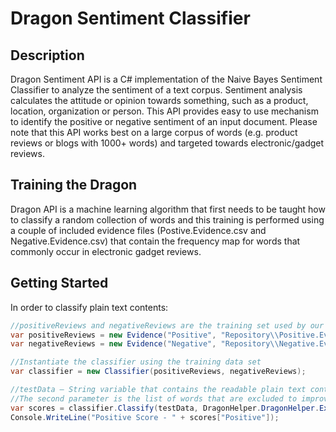 Dragon Sentiment Classifier
===========================

Description
----------------------

Dragon Sentiment API is a C# implementation of the Naive Bayes Sentiment Classifier to analyze the sentiment of a text corpus. Sentiment analysis calculates the attitude or opinion towards something, such as a product, location, organization or person.
This API provides easy to use mechanism to identify the positive or negative sentiment of an input document. Please note that this API works best on a large corpus of words (e.g. product reviews or blogs with 1000+ words) and targeted towards electronic/gadget reviews.


Training the Dragon
----------------------

Dragon API is a machine learning algorithm that first needs to be taught how to classify a random collection of words and this training is performed using a couple of included evidence files (Postive.Evidence.csv and Negative.Evidence.csv) that contain the frequency map for words that commonly occur in electronic gadget reviews.

Getting Started
----------------------

In order to classify plain text contents:

```c#
//positiveReviews and negativeReviews are the training set used by our Dragon Classigfier
var positiveReviews = new Evidence("Positive", "Repository\\Positive.Evidence.csv");
var negativeReviews = new Evidence("Negative", "Repository\\Negative.Evidence.csv");

//Instantiate the classifier using the training data set
var classifier = new Classifier(positiveReviews, negativeReviews);

//testData – String variable that contains the readable plain text contents of the document that needs to be classified (Strictly no HTML)
//The second parameter is the list of words that are excluded to improve classification performance
var scores = classifier.Classify(testData, DragonHelper.DragonHelper.ExcludeList);
Console.WriteLine("Positive Score - " + scores["Positive"]);
```
